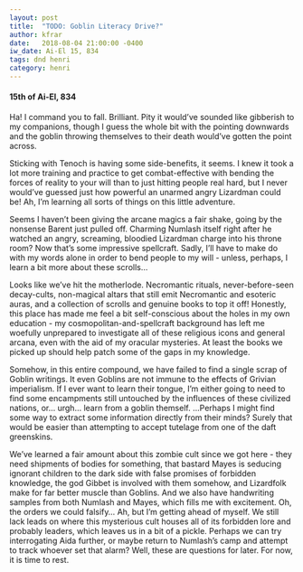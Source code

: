 ```yaml
---
layout: post
title:  "TODO: Goblin Literacy Drive?"
author: kfrar
date:   2018-08-04 21:00:00 -0400
iw_date: Ai-El 15, 834
tags: dnd henri
category: henri
---
```


#### 15th of Ai-El, 834

Ha! I command you to fall. Brilliant. Pity it would’ve sounded like gibberish
to my companions, though I guess the whole bit with the pointing downwards and
the goblin throwing themselves to their death would’ve gotten the point across.

Sticking with Tenoch is having some side-benefits, it seems. I knew it took a
lot more training and practice to get combat-effective with bending the forces
of reality to your will than to just hitting people real hard, but I never
would’ve guessed just how powerful an unarmed angry Lizardman could be! Ah, I’m
learning all sorts of things on this little adventure.

Seems I haven’t been giving the arcane magics a fair shake, going by the
nonsense Barent just pulled off. Charming Numlash itself right after he watched
an angry, screaming, bloodied Lizardman charge into his throne room? Now that’s
some impressive spellcraft. Sadly, I’ll have to make do with my words alone in
order to bend people to my will - unless, perhaps, I learn a bit more about
these scrolls…

Looks like we’ve hit the motherlode. Necromantic rituals, never-before-seen
decay-cults, non-magical altars that still emit Necromantic and esoteric
auras, and a collection of scrolls and genuine books to top it off! Honestly,
this place has made me feel a bit self-conscious about the holes in my own
education - my cosmopolitan-and-spellcraft background has left me woefully
unprepared to investigate all of these religious icons and general arcana, even
with the aid of my oracular mysteries. At least the books we picked up should
help patch some of the gaps in my knowledge.

Somehow, in this entire compound, we have failed to find a single scrap of
Goblin writings. It even Goblins are not immune to the effects of Grivian
imperialism. If I ever want to learn their tongue, I’m either going to need to
find some encampments still untouched by the influences of these civilized
nations, or… urgh… learn from a goblin themself. ...Perhaps  I might find some
way to extract some information directly from their minds? Surely that would be
easier than attempting to accept tutelage from one of the daft greenskins.

We’ve learned a fair amount about this zombie cult since we got here - they
need shipments of bodies for something, that bastard Mayes is seducing ignorant
children to the dark side with false promises of forbidden knowledge, the god
Gibbet is involved with them somehow, and Lizardfolk make for far better muscle
than Goblins. And we also have handwriting samples from both Numlash and Mayes,
which fills me with excitement. Oh, the orders we could falsify… Ah, but I’m
getting ahead of myself. We still lack leads on where this mysterious cult
houses all of its forbidden lore and probably leaders, which leaves us in a bit
of a pickle. Perhaps we can try interrogating Aida further, or maybe return to
Numlash’s camp and attempt to track whoever set that alarm? Well, these are
questions for later. For now, it is time to rest.
